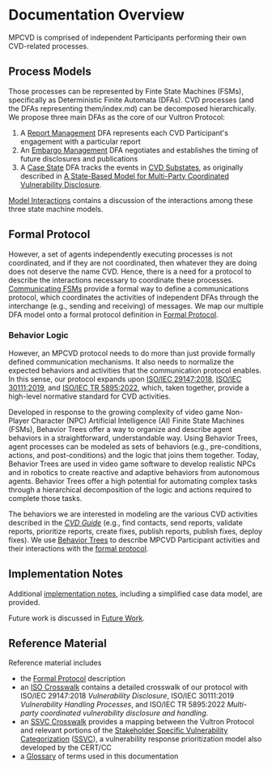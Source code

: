 # Documentation Overview

MPCVD is comprised of independent Participants performing their own CVD-related processes.

## Process Models

Those processes can be represented by Finte State Machines (FSMs), specifically as Deterministic Finite Automata (DFAs).
CVD processes (and the DFAs representing them/index.md) can be decomposed hierarchically. 
We propose three main DFAs as the core of our Vultron Protocol:

1.  A [Report Management](../process_models/rm/index.md) DFA represents each CVD Participant's engagement with a particular report
2.  An [Embargo Management](../process_models/em/index.md) DFA negotiates and establishes the timing of future disclosures and publications
3.  A [Case State](../process_models/cs/index.md) DFA tracks the events in [CVD Substates](../process_models/cs/index.md#cvd-case-substates),
    as originally described in [A State-Based Model for Multi-Party Coordinated Vulnerability Disclosure](https://resources.sei.cmu.edu/library/asset-view.cfm?assetid=735513).

[Model Interactions](../process_models/model_interactions/index.md) contains a discussion of the interactions
among these three state machine models.

## Formal Protocol

However, a set of agents independently executing processes is not coordinated, and if they are not coordinated, 
then whatever they are doing does not deserve the name CVD.
Hence, there is a need for a protocol to describe the interactions necessary to coordinate these processes.
[Communicating FSMs](https://doi.org/10.1145/322374.322380) provide a formal way to define a communications protocol, which coordinates the activities of 
independent DFAs through the interchange (e.g., sending and receiving) of messages.
We map our multiple DFA model onto a formal protocol definition in [Formal Protocol](../../reference/formal_protocol/index.md).

### Behavior Logic 

However, an MPCVD protocol needs to do more than just provide formally defined communication mechanisms.
It also needs to normalize the expected behaviors and activities that the communication protocol enables.
In this sense, our protocol expands upon 
[ISO/IEC 29147:2018](https://www.iso.org/standard/72311.html), 
[ISO/IEC 30111:2019](https://www.iso.org/standard/69725.html),
and
[ISO/IEC TR 5895:2022](https://www.iso.org/standard/81807.html),
which, taken together, provide a high-level normative standard for CVD activities.

Developed in response to the growing complexity of video game Non-Player Character (NPC) Artificial Intelligence (AI) 
Finite State Machines (FSMs), Behavior Trees offer a way to organize and describe agent behaviors in a straightforward,
understandable way.
Using Behavior Trees, agent processes can be modeled as sets of behaviors (e.g., pre-conditions, actions, and 
post-conditions) and the logic that joins them together.
Today, Behavior Trees are used in video game software to develop realistic NPCs and in robotics to create reactive and
adaptive behaviors from autonomous agents.
Behavior Trees offer a high potential for automating complex tasks through a hierarchical decomposition of the logic and
actions required to complete those tasks.

The behaviors we are interested in modeling are the various CVD activities described in the
[*CVD Guide*](https://vuls.cert.org/confluence/display/CVD) (e.g., find contacts, send reports, validate reports, 
prioritize reports, create fixes, publish reports, publish fixes, deploy fixes).
We use [Behavior Trees](../behavior_logic/index.md) to describe MPCVD Participant activities and their interactions with
the [formal protocol](../../reference/formal_protocol/index.md).

## Implementation Notes

Additional [implementation notes](../../howto/index.md), including a simplified case data model, are provided.

Future work is discussed in [Future Work](../future_work/index.md).

## Reference Material

Reference material includes

- the [Formal Protocol](../../reference/formal_protocol/index.md) description
- an [ISO Crosswalk](../../reference/iso_crosswalk.md) contains a detailed crosswalk of our
  protocol with ISO/IEC 29147:2018 *Vulnerability Disclosure*, ISO/IEC
  30111:2019 *Vulnerability Handling Processes*, and ISO/IEC TR 5895:2022
  *Multi-party coordinated vulnerability disclosure and handling*.
- an [SSVC Crosswalk](../../reference/ssvc_crosswalk.md) provides a mapping between the Vultron Protocol
  and relevant portions of the [Stakeholder Specific Vulnerability Categorization](https://github.com/CERTCC/SSVC)
  ([SSVC](https://github.com/CERTCC/SSVC)), a vulnerability response prioritization 
  model also developed by the CERT/CC
- a [Glossary](../../reference/glossary.md) of terms used in this documentation

